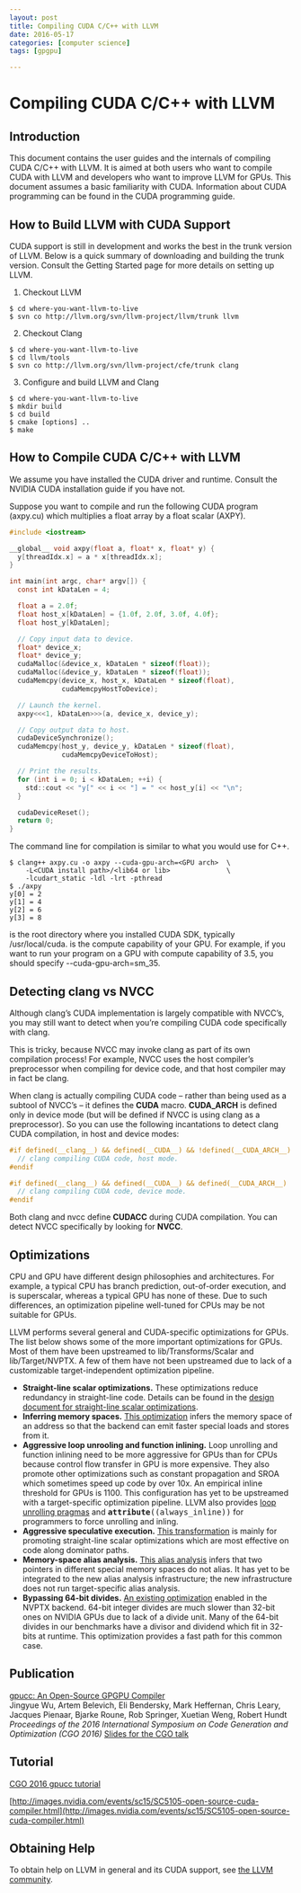 ```yaml
---
layout: post
title: Compiling CUDA C/C++ with LLVM 
date: 2016-05-17
categories: [computer science]
tags: [gpgpu]

---
```


# Compiling CUDA C/C++ with LLVM

## Introduction

This document contains the user guides and the internals of compiling CUDA C/C++ with LLVM. It is aimed at both users who want to compile CUDA with LLVM and developers who want to improve LLVM for GPUs. This document assumes a basic familiarity with CUDA. Information about CUDA programming can be found in the CUDA programming guide.

## How to Build LLVM with CUDA Support
CUDA support is still in development and works the best in the trunk version of LLVM. Below is a quick summary of downloading and building the trunk version. Consult the Getting Started page for more details on setting up LLVM.

1. Checkout LLVM  
```
$ cd where-you-want-llvm-to-live
$ svn co http://llvm.org/svn/llvm-project/llvm/trunk llvm
```
2. Checkout Clang  
```
$ cd where-you-want-llvm-to-live
$ cd llvm/tools
$ svn co http://llvm.org/svn/llvm-project/cfe/trunk clang
```
3. Configure and build LLVM and Clang  
```
$ cd where-you-want-llvm-to-live
$ mkdir build
$ cd build
$ cmake [options] ..
$ make
```

## How to Compile CUDA C/C++ with LLVM
We assume you have installed the CUDA driver and runtime. Consult the NVIDIA CUDA installation guide if you have not.

Suppose you want to compile and run the following CUDA program (axpy.cu) which multiplies a float array by a float scalar (AXPY).

```c
#include <iostream>

__global__ void axpy(float a, float* x, float* y) {
  y[threadIdx.x] = a * x[threadIdx.x];
}

int main(int argc, char* argv[]) {
  const int kDataLen = 4;

  float a = 2.0f;
  float host_x[kDataLen] = {1.0f, 2.0f, 3.0f, 4.0f};
  float host_y[kDataLen];

  // Copy input data to device.
  float* device_x;
  float* device_y;
  cudaMalloc(&device_x, kDataLen * sizeof(float));
  cudaMalloc(&device_y, kDataLen * sizeof(float));
  cudaMemcpy(device_x, host_x, kDataLen * sizeof(float),
             cudaMemcpyHostToDevice);

  // Launch the kernel.
  axpy<<<1, kDataLen>>>(a, device_x, device_y);

  // Copy output data to host.
  cudaDeviceSynchronize();
  cudaMemcpy(host_y, device_y, kDataLen * sizeof(float),
             cudaMemcpyDeviceToHost);

  // Print the results.
  for (int i = 0; i < kDataLen; ++i) {
    std::cout << "y[" << i << "] = " << host_y[i] << "\n";
  }

  cudaDeviceReset();
  return 0;
}
```

The command line for compilation is similar to what you would use for C++.

```
$ clang++ axpy.cu -o axpy --cuda-gpu-arch=<GPU arch>  \
    -L<CUDA install path>/<lib64 or lib>              \
    -lcudart_static -ldl -lrt -pthread
$ ./axpy
y[0] = 2
y[1] = 4
y[2] = 6
y[3] = 8
```

<CUDA install path> is the root directory where you installed CUDA SDK, typically /usr/local/cuda. <GPU arch> is the compute capability of your GPU. For example, if you want to run your program on a GPU with compute capability of 3.5, you should specify --cuda-gpu-arch=sm_35.

## Detecting clang vs NVCC
Although clang’s CUDA implementation is largely compatible with NVCC’s, you may still want to detect when you’re compiling CUDA code specifically with clang.

This is tricky, because NVCC may invoke clang as part of its own compilation process! For example, NVCC uses the host compiler’s preprocessor when compiling for device code, and that host compiler may in fact be clang.

When clang is actually compiling CUDA code – rather than being used as a subtool of NVCC’s – it defines the __CUDA__ macro. __CUDA_ARCH__ is defined only in device mode (but will be defined if NVCC is using clang as a preprocessor). So you can use the following incantations to detect clang CUDA compilation, in host and device modes:

```c
#if defined(__clang__) && defined(__CUDA__) && !defined(__CUDA_ARCH__)
  // clang compiling CUDA code, host mode.
#endif

#if defined(__clang__) && defined(__CUDA__) && defined(__CUDA_ARCH__)
  // clang compiling CUDA code, device mode.
#endif
```

Both clang and nvcc define __CUDACC__ during CUDA compilation. You can detect NVCC specifically by looking for __NVCC__.

## Optimizations
CPU and GPU have different design philosophies and architectures. For example, a typical CPU has branch prediction, out-of-order execution, and is superscalar, whereas a typical GPU has none of these. Due to such differences, an optimization pipeline well-tuned for CPUs may be not suitable for GPUs.

LLVM performs several general and CUDA-specific optimizations for GPUs. The list below shows some of the more important optimizations for GPUs. Most of them have been upstreamed to lib/Transforms/Scalar and lib/Target/NVPTX. A few of them have not been upstreamed due to lack of a customizable target-independent optimization pipeline.

* **Straight-line scalar optimizations.** These optimizations reduce redundancy in straight-line code. Details can be found in the [design document for straight-line scalar optimizations](https://goo.gl/4Rb9As).
* **Inferring memory spaces.** [This optimization](https://github.com/llvm-mirror/llvm/blob/master/lib/Target/NVPTX/NVPTXInferAddressSpaces.cpp) infers the memory space of an address so that the backend can emit faster special loads and stores from it.
* **Aggressive loop unrooling and function inlining.** Loop unrolling and function inlining need to be more aggressive for GPUs than for CPUs because control flow transfer in GPU is more expensive. They also promote other optimizations such as constant propagation and SROA which sometimes speed up code by over 10x. An empirical inline threshold for GPUs is 1100. This configuration has yet to be upstreamed with a target-specific optimization pipeline. LLVM also provides [loop unrolling pragmas](http://clang.llvm.org/docs/AttributeReference.html#pragma-unroll-pragma-nounroll) and <tt class="docutils literal"><span class="pre">__attribute__((always_inline))</span></tt> for programmers to force unrolling and inling.
* **Aggressive speculative execution.** [This transformation](http://llvm.org/docs/doxygen/html/SpeculativeExecution_8cpp_source.html) is mainly for promoting straight-line scalar optimizations which are most effective on code along dominator paths.
* **Memory-space alias analysis.** [This alias analysis](http://reviews.llvm.org/D12414) infers that two pointers in different special memory spaces do not alias. It has yet to be integrated to the new alias analysis infrastructure; the new infrastructure does not run target-specific alias analysis.
* **Bypassing 64-bit divides.** [An existing optimization](http://llvm.org/docs/doxygen/html/BypassSlowDivision_8cpp_source.html) enabled in the NVPTX backend. 64-bit integer divides are much slower than 32-bit ones on NVIDIA GPUs due to lack of a divide unit. Many of the 64-bit divides in our benchmarks have a divisor and dividend which fit in 32-bits at runtime. This optimization provides a fast path for this common case.


## Publication

[gpucc: An Open-Source GPGPU Compiler](http://dl.acm.org/citation.cfm?id=2854041)  
Jingyue Wu, Artem Belevich, Eli Bendersky, Mark Heffernan, Chris Leary, Jacques Pienaar, Bjarke Roune, Rob Springer, Xuetian Weng, Robert Hundt  
*Proceedings of the 2016 International Symposium on Code Generation and Optimization (CGO 2016)*
[Slides for the CGO talk](http://wujingyue.com/docs/gpucc-talk.pdf)

## Tutorial
[CGO 2016 gpucc tutorial](http://wujingyue.com/docs/gpucc-tutorial.pdf)

[http://images.nvidia.com/events/sc15/SC5105-open-source-cuda-compiler.html](http://images.nvidia.com/events/sc15/SC5105-open-source-cuda-compiler.html)

## Obtaining Help
To obtain help on LLVM in general and its CUDA support, see [the LLVM community](http://llvm.org/docs/#mailing-lists).

